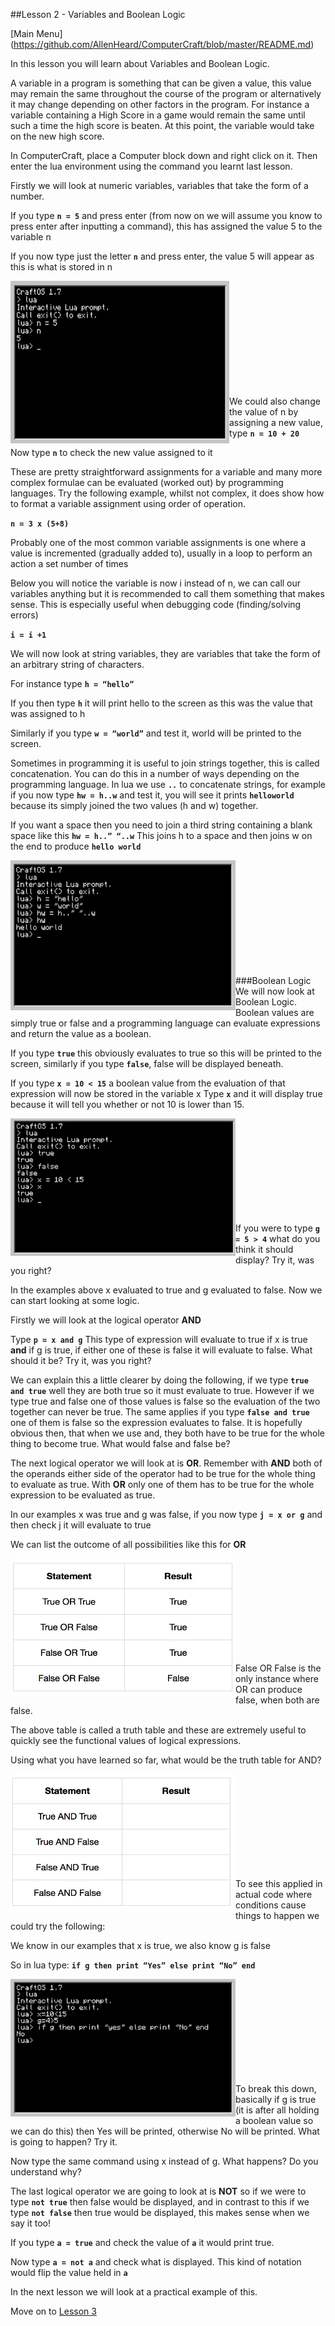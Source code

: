 ##Lesson 2 - Variables and Boolean Logic

[Main Menu] (https://github.com/AllenHeard/ComputerCraft/blob/master/README.md)

In this lesson you will learn about Variables and Boolean Logic.

A variable in a program is something that can be given a value, this value may remain the same throughout the course of the program or alternatively it may change depending on other factors in the program. For instance a variable containing a High Score in a game would remain the same until such a time the high score is beaten. At this point, the variable would take on the new high score.

In ComputerCraft, place a Computer block down and right click on it. Then enter the lua environment using the command you learnt last lesson.

Firstly we will look at numeric variables, variables that take the form of a number.

If you type **```n = 5```** and press enter (from now on we will assume you know to press enter after inputting a command), this has assigned the value 5 to the variable n

If you now type just the letter **```n```** and press enter, the value 5 will appear as this is what is stored in n

<a href="n"><img src="https://github.com/AllenHeard/ComputerCraft/blob/master/Screenshots/Lesson%202%20Images/a.png" align="left" height="260" width="350" ></a><br><br><br><br><br><br><br><br><br><br>

We could also change the value of n by assigning a new value, type **```n = 10 + 20```**

Now type **```n```** to check the new value assigned to it

These are pretty straightforward assignments for a variable and many more complex formulae can be evaluated (worked out) by programming languages. Try the following example, whilst not complex, it does show how to format a variable assignment using order of operation.

**```n = 3 x (5+8)```**

Probably one of the most common variable assignments is one where a value is incremented (gradually added to), usually in a loop to perform an action a set number of times

Below you will notice the variable is now i instead of n, we can call our variables anything but it is recommended to call them something that makes sense. This is especially useful when debugging code (finding/solving errors)

**```i = i +1```**

We will now look at string variables, they are variables that take the form of an arbitrary string of characters.

For instance type **```h = “hello”```**

If you then type **```h```** it will print hello to the screen as this was the value that was assigned to h

Similarly if you type **```w = “world”```**  and test it, world will be printed to the screen.

Sometimes in programming it is useful to join strings together, this is called concatenation. You can do this in a number of ways depending on the programming language. In lua we use **```..```**
to concatenate strings, for example if you now type **```hw = h..w```** and test it, you will see it prints **```helloworld```** because its simply joined the two values (h and w) together.

If you want a space then you need to join a third string containing a blank space like this **```hw = h..” “..w```** This joins h to a space and then joins w on the end to produce **```hello world```**

<a href="hello world"><img src="https://github.com/AllenHeard/ComputerCraft/blob/master/Screenshots/Lesson%202%20Images/b.png" align="left" height="240" width="360" ></a><br><br><br><br><br><br><br><br><br><br>

###Boolean Logic
We will now look at Boolean Logic. Boolean values are simply true or false and a programming language can evaluate expressions and return the value as a boolean.

If you type **```true```** this obviously evaluates to true so this will be printed to the screen, similarly if you type **```false```**, false will be displayed beneath.

If you type **```x = 10 < 15```** a boolean value from the evaluation of that expression will now be stored in the variable x Type **```x```** and it will display true because it will tell you whether or not 10 is lower than 15.

<a href="x"><img src="https://github.com/AllenHeard/ComputerCraft/blob/master/Screenshots/Lesson%202%20Images/c.png" align="left" height="220" width="360" ></a><br><br><br><br><br><br><br><br><br>

If you were to type **```g = 5 > 4```** what do you think it should display? Try it, was you right?

In the examples above x evaluated to true and g evaluated to false. Now we can start looking at some logic.

Firstly we will look at the logical operator **AND**

Type **```p = x and g```** This type of expression will evaluate to true if x is true **and** if g is true, if either one of these is false it will evaluate to false. What should it be? Try it, was you right?

We can explain this a little clearer by doing the following, if we type **```true and true```** well they are both true so it must evaluate to true. However if we type true and false one of those values is false so the evaluation of the two together can never be true. The same applies if you type **```false and true```** one of them is false so the expression evaluates to false. It is hopefully obvious then, that when we use and, they both have to be true for the whole thing to become true. What would false and false be?

The next logical operator we will look at is **OR**. Remember with **AND** both of the operands either side of the operator had to be true for the whole thing to evaluate as true. With **OR** only one of them has to be true for the whole expression to be evaluated as true. 

In our examples x was true and g was false, if you now type **```j = x or g```** and then check j it will evaluate to true

We can list the outcome of all possibilities like this for **OR**

<a href="OR"><img src="https://github.com/AllenHeard/ComputerCraft/blob/master/Screenshots/Lesson%202%20Images/or.png" align="left" height="220" width="360" ></a><br><br><br><br><br><br><br><br><br>

False OR False is the only instance where OR can produce false, when both are false.

The above table is called a truth table and these are extremely useful to quickly see the functional values of logical expressions.

Using what you have learned so far, what would be the truth table for AND?

<a href="OR"><img src="https://github.com/AllenHeard/ComputerCraft/blob/master/Screenshots/Lesson%202%20Images/and.png" align="left" height="220" width="360" ></a><br><br><br><br><br><br><br><br><br>

To see this applied in actual code where conditions cause things to happen we could try the following:

We know in our examples that x is true, we also know g is false

So in lua type: **```if g then print “Yes” else print “No” end```**

<a href="if"><img src="https://github.com/AllenHeard/ComputerCraft/blob/master/Screenshots/Lesson%202%20Images/d.png" align="left" height="220" width="360" ></a><br><br><br><br><br><br><br><br><br>

To break this down, basically if g is true (it is after all holding a boolean value so we can do this) then Yes will be printed, otherwise No will be printed. What is going to happen? Try it.

Now type the same command using x instead of g. What happens? Do you understand why?

The last logical operator we are going to look at is **NOT** so if we were to type **```not true```** then false would be displayed, and in contrast to this if we type **```not false```** then true would be displayed, this makes sense when we say it too!

If you type **```a = true```** and check the value of **```a```** it would print true. 

Now type **```a = not a```** and check what is displayed. This kind of notation would flip the value held in **```a```** 

In the next lesson we will look at a practical example of this.

Move on to [Lesson 3](https://github.com/AllenHeard/ComputerCraft/blob/master/Lessons/Lesson%203.MD)
